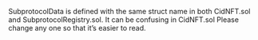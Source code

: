 SubprotocolData is defined with the same struct name in both CidNFT.sol and SubprotocolRegistry.sol. It can be confusing in CidNFT.sol Please change any one so that it’s easier to read.